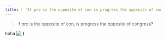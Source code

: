 ```yaml
---
title: ! 'If pro is the opposite of con is progress the opposite of congress '
---
```


<blockquote>
  <p>If pro is the opposite of con, is progress the opposite of congress?</p>
</blockquote>

<p>haha <img src='http://www.rijiben.org/smilies/icon_wink.gif' alt=';)' class='wp-smiley' /> </p>
